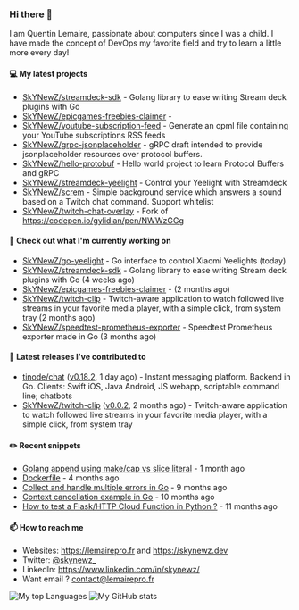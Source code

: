 ### Hi there 👋

I am Quentin Lemaire, passionate about computers since I was a child.
I have made the concept of DevOps my favorite field and try to learn a little more every day!

#### 💻 My latest projects


- [SkYNewZ/streamdeck-sdk](https://github.com/SkYNewZ/streamdeck-sdk) - Golang library to ease writing Stream deck plugins with Go
- [SkYNewZ/epicgames-freebies-claimer](https://github.com/SkYNewZ/epicgames-freebies-claimer) - 
- [SkYNewZ/youtube-subscription-feed](https://github.com/SkYNewZ/youtube-subscription-feed) - Generate an opml file containing your YouTube subscriptions RSS feeds
- [SkYNewZ/grpc-jsonplaceholder](https://github.com/SkYNewZ/grpc-jsonplaceholder) - gRPC draft intended to provide jsonplaceholder resources over protocol buffers.
- [SkYNewZ/hello-protobuf](https://github.com/SkYNewZ/hello-protobuf) - Hello world project to learn Protocol Buffers and gRPC
- [SkYNewZ/streamdeck-yeelight](https://github.com/SkYNewZ/streamdeck-yeelight) - Control your Yeelight with Streamdeck
- [SkYNewZ/screm](https://github.com/SkYNewZ/screm) - Simple background service which answers a sound based on a Twitch chat command. Support whitelist
- [SkYNewZ/twitch-chat-overlay](https://github.com/SkYNewZ/twitch-chat-overlay) - Fork of https://codepen.io/gylidian/pen/NWWzGGg

#### 👷 Check out what I'm currently working on


- [SkYNewZ/go-yeelight](https://github.com/SkYNewZ/go-yeelight) - Go interface to control Xiaomi Yeelights (today)
- [SkYNewZ/streamdeck-sdk](https://github.com/SkYNewZ/streamdeck-sdk) - Golang library to ease writing Stream deck plugins with Go (4 weeks ago)
- [SkYNewZ/epicgames-freebies-claimer](https://github.com/SkYNewZ/epicgames-freebies-claimer) -  (2 months ago)
- [SkYNewZ/twitch-clip](https://github.com/SkYNewZ/twitch-clip) - Twitch-aware application to watch followed live streams in your favorite media player, with a simple click, from system tray (2 months ago)
- [SkYNewZ/speedtest-prometheus-exporter](https://github.com/SkYNewZ/speedtest-prometheus-exporter) - Speedtest Prometheus exporter made in Go (3 months ago)

#### 🚀 Latest releases I've contributed to


- [tinode/chat](https://github.com/tinode/chat) ([v0.18.2](https://github.com/tinode/chat/releases/tag/v0.18.2), 1 day ago) - Instant messaging platform. Backend in Go. Clients: Swift iOS, Java Android, JS webapp, scriptable command line; chatbots
- [SkYNewZ/twitch-clip](https://github.com/SkYNewZ/twitch-clip) ([v0.0.2](https://github.com/SkYNewZ/twitch-clip/releases/tag/v0.0.2), 2 months ago) - Twitch-aware application to watch followed live streams in your favorite media player, with a simple click, from system tray

#### ✏️ Recent snippets


- [Golang append using make/cap vs slice literal](https://gist.github.com/ebdcb5d1737bcabc66238d0818250f4b) - 1 month ago
- [Dockerfile](https://gist.github.com/0a0e1b32f91ea09efa1f5bdfef480b21) - 4 months ago
- [Collect and handle multiple errors in Go](https://gist.github.com/f430d44a9bab539696c27b98c44a7921) - 9 months ago
- [Context cancellation example in Go](https://gist.github.com/36b5256e0f0c4094cadfc1d9f1f96547) - 10 months ago
- [How to test a Flask/HTTP Cloud Function in Python ?](https://gist.github.com/aa4fb352c52e209776e11ba442160544) - 11 months ago

#### 📫 How to reach me

- Websites: https://lemairepro.fr and https://skynewz.dev
- Twitter: [@skynewz_](https://twitter.com/skynewz_)
- LinkedIn: https://www.linkedin.com/in/skynewz/
- Want email ? [contact@lemairepro.fr](mailto:contact@lemairepro.fr?subject=Contact%20from%20your%20Github%20Profile)

![My top Languages](https://github-readme-stats.vercel.app/api/top-langs/?username=skynewz&hide=javascript,html,css,typescript&layout=compact)
![My GitHub stats](https://github-readme-stats.vercel.app/api?username=skynewz&count_private=true&show_icons=true)
